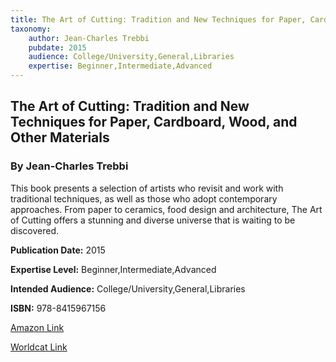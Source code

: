 ```yaml
---
title: The Art of Cutting: Tradition and New Techniques for Paper, Cardboard, Wood, and Other Materials
taxonomy:
	author: Jean-Charles Trebbi
	pubdate: 2015
	audience: College/University,General,Libraries
	expertise: Beginner,Intermediate,Advanced
---
```

## The Art of Cutting: Tradition and New Techniques for Paper, Cardboard, Wood, and Other Materials
### By Jean-Charles Trebbi
This book presents a selection of artists who revisit and work with traditional techniques, as well as those who adopt contemporary approaches. From paper to ceramics, food design and architecture, The Art of Cutting offers a stunning and diverse universe that is waiting to be discovered.

**Publication Date:** 2015

**Expertise Level:** Beginner,Intermediate,Advanced

**Intended Audience:** College/University,General,Libraries

**ISBN:** 978-8415967156

[Amazon Link](https://www.amazon.com/Art-Cutting-Tradition-Techniques-Cardboard/dp/8415967152/ref=sr_1_12?s=books&ie=UTF8&qid=1543380732&sr=1-12&keywords=Laser+Cutting)

[Worldcat Link]()